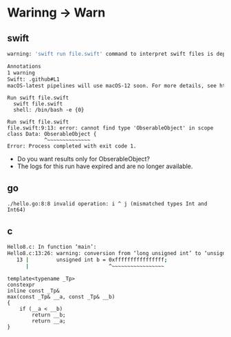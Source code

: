 # Warinng -> Warn

## swift
```bash
warning: 'swift run file.swift' command to interpret swift files is deprecated; use 'swift file.swift' instead

Annotations
1 warning
Swift: .github#L1
macOS-latest pipelines will use macOS-12 soon. For more details, see https://github.com/actions/runner-images/issues/6384
```

```
Run swift file.swift
  swift file.swift
  shell: /bin/bash -e {0}
```

```
Run swift file.swift
file.swift:9:13: error: cannot find type 'ObserableObject' in scope
class Data: ObserableObject {
            ^~~~~~~~~~~~~~~
Error: Process completed with exit code 1.
```
- Do you want results only for ObserableObject?
- The logs for this run have expired and are no longer available.

## go
```
./hello.go:8:8 invalid operation: i ^ j (mismatched types Int and Int64)
```
## c
```bash
Hello8.c: In function ‘main’:
Hello8.c:13:26: warning: conversion from ‘long unsigned int’ to ‘unsigned int’ changes value from ‘18446744073709551615’ to ‘4294967295’ [-Woverflow]
   13 |         unsigned int b = 0xffffffffffffffff;
      |                          ^~~~~~~~~~~~~~~~~~
```

```
template<typename _Tp>
constexpr
inline const _Tp&
max(const _Tp& __a, const _Tp& __b)
{
	if (__a < __b)
 		return __b;
      	return __a;
}
```

